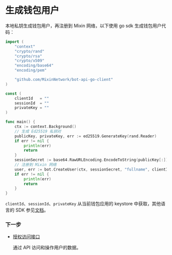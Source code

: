 # 生成钱包用户

本地私钥生成钱包用户，再注册到 Mixin 网络，以下使用 go sdk 生成钱包用户代码：

```go
import (
	"context"
	"crypto/rand"
	"crypto/rsa"
	"crypto/x509"
	"encoding/base64"
	"encoding/pem"

	"github.com/MixinNetwork/bot-api-go-client"
)

const (
	clientId   = ""
	sessionId  = ""
	privateKey = ""
)

func main() {
	ctx := context.Background()
	// 生成 Ed25519 私钥对
	publicKey, privateKey, err := ed25519.GenerateKey(rand.Reader)
	if err != nil {
		println(err)
		return
	}
	sessionSecret := base64.RawURLEncoding.EncodeToString(publicKey[:])
	// 注册到 Mixin 网络
	user, err := bot.CreateUser(ctx, sessionSecret, "fullname", clientId, sessionId, privateKey)
	if err != nil {
		println(err)
		return
	}
}
```

`clientId`、`sessionId`、`privateKey` 从当前钱包应用的 keystore 中获取，其他语言的 SDK 参见[文档](../sdk/overview)。

### 下一步

- [授权访问接口](./authentication-token)

  通过 API 访问和操作用户的数据。
